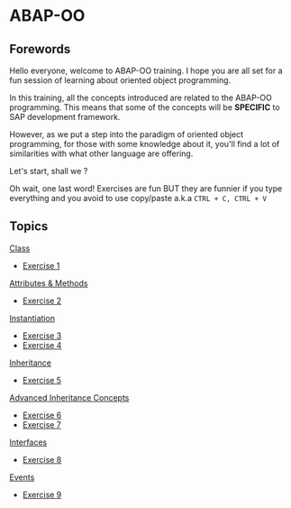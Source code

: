 # ABAP-OO

## Forewords
Hello everyone, welcome to ABAP-OO training. I hope you are all set for a fun session of learning about oriented object programming.

In this training, all the concepts introduced are related to the ABAP-OO programming. This means that some of the concepts will be **SPECIFIC** to SAP development framework.

However, as we put a step into the paradigm of oriented object programming, for those with some knowledge about it, you'll find a lot of similarities with what other language are offering.

Let's start, shall we ?

Oh wait, one last word! Exercises are fun BUT they are funnier if you type everything and you avoid to use copy/paste a.k.a ```CTRL + C, CTRL + V```

## Topics

[Class](class/class.md)
  - [Exercise 1](exercises/ex1.md)

[Attributes & Methods](attributes_methods/attributes_methods.md)
  - [Exercise 2](exercises/ex2.md)
  
[Instantiation](instantiation/instantiation.md)
  - [Exercise 3](exercises/ex3.md)
  - [Exercise 4](exercises/ex4.md)
  
[Inheritance](inheritance/inheritance.md)
  - [Exercise 5](exercises/ex5.md)

[Advanced Inheritance Concepts](inheritance/advanced_inheritance.md)
  - [Exercise 6](exercises/ex6.md)
  - [Exercise 7](exercises/ex7.md)

[Interfaces](interfaces/interfaces.md)
  - [Exercise 8](exercises/ex8.md)
 
[Events](events/events.md)
  - [Exercise 9](exercises/ex9.md)
